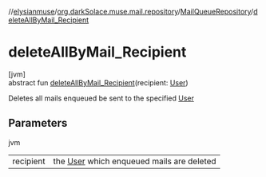 //[elysianmuse](../../../index.md)/[org.darkSolace.muse.mail.repository](../index.md)/[MailQueueRepository](index.md)/[deleteAllByMail_Recipient](delete-all-by-mail_-recipient.md)

# deleteAllByMail_Recipient

[jvm]\
abstract fun [deleteAllByMail_Recipient](delete-all-by-mail_-recipient.md)(recipient: [User](../../org.darkSolace.muse.user.model/-user/index.md))

Deletes all mails enqueued be sent to the specified [User](../../org.darkSolace.muse.user.model/-user/index.md)

## Parameters

jvm

| | |
|---|---|
| recipient | the [User](../../org.darkSolace.muse.user.model/-user/index.md) which enqueued mails are deleted |
